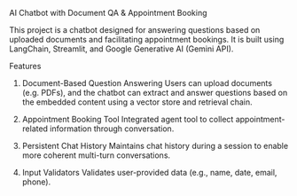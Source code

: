 AI Chatbot with Document QA & Appointment Booking

This project is a chatbot designed for answering questions based on uploaded documents and facilitating appointment bookings. It is built using LangChain, Streamlit, and Google Generative AI (Gemini API).

Features
1. Document-Based Question Answering
Users can upload documents (e.g. PDFs), and the chatbot can extract and answer questions based on the embedded content using a vector store and retrieval chain.

2. Appointment Booking Tool
Integrated agent tool to collect appointment-related information through conversation.

3. Persistent Chat History
Maintains chat history during a session to enable more coherent multi-turn conversations.

4. Input Validators
Validates user-provided data (e.g., name, date, email, phone).
